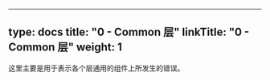 
---
type: docs
title: "0 - Common 层"
linkTitle: "0 - Common 层"
weight: 1
---

这里主要是用于表示各个层通用的组件上所发生的错误。